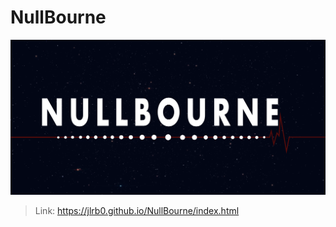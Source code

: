 # NullBourne
 
 ![](https://github.com/JLRB0/NullBourne/blob/main/images/Screenshot%202023-10-06%20021409.png)

 > Link: https://jlrb0.github.io/NullBourne/index.html  
